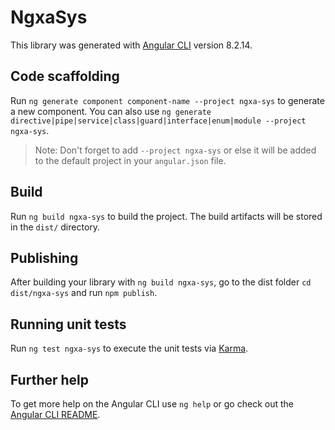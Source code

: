 # NgxaSys

This library was generated with [Angular CLI](https://github.com/angular/angular-cli) version 8.2.14.

## Code scaffolding

Run `ng generate component component-name --project ngxa-sys` to generate a new component. You can also use `ng generate directive|pipe|service|class|guard|interface|enum|module --project ngxa-sys`.
> Note: Don't forget to add `--project ngxa-sys` or else it will be added to the default project in your `angular.json` file. 

## Build

Run `ng build ngxa-sys` to build the project. The build artifacts will be stored in the `dist/` directory.

## Publishing

After building your library with `ng build ngxa-sys`, go to the dist folder `cd dist/ngxa-sys` and run `npm publish`.

## Running unit tests

Run `ng test ngxa-sys` to execute the unit tests via [Karma](https://karma-runner.github.io).

## Further help

To get more help on the Angular CLI use `ng help` or go check out the [Angular CLI README](https://github.com/angular/angular-cli/blob/master/README.md).
